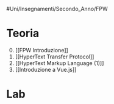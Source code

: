 #Uni/Insegnamenti/Secondo_Anno/FPW

# Teoria
0. [[FPW Introduzione]]
1. [[HyperText Transfer Protocol]]
2. [[HyperText Markup Language (1)]]
3. [[Introduzione a Vue.js]]
# Lab

